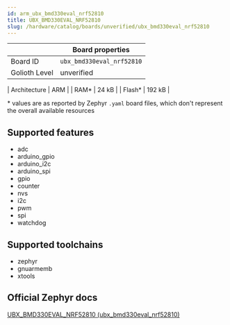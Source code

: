 ```yaml
---
id: arm_ubx_bmd330eval_nrf52810
title: UBX_BMD330EVAL_NRF52810
slug: /hardware/catalog/boards/unverified/ubx_bmd330eval_nrf52810
---
```


[//]: # (This is an auto-generated file, do not edit! Changes to it will be lost upon re-generation)



|                | Board properties     |
| -------------  | -------------------- |
| Board ID       | `ubx_bmd330eval_nrf52810` |
| Golioth Level  | unverified       |

| Architecture   | ARM |
| RAM*           | 24 kB |
| Flash*         | 192 kB |

\* values are as reported by Zephyr `.yaml` board files, which don't represent the overall available resources



## Supported features

* adc
* arduino_gpio
* arduino_i2c
* arduino_spi
* gpio
* counter
* nvs
* i2c
* pwm
* spi
* watchdog

## Supported toolchains

* zephyr
* gnuarmemb
* xtools

## Official Zephyr docs

[UBX_BMD330EVAL_NRF52810 (ubx_bmd330eval_nrf52810)](https://docs.zephyrproject.org/latest/boards/arm/ubx_bmd330eval_nrf52810/doc/index.html)
